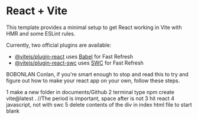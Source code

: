 # React + Vite

This template provides a minimal setup to get React working in Vite with HMR and some ESLint rules.

Currently, two official plugins are available:

- [@vitejs/plugin-react](https://github.com/vitejs/vite-plugin-react/blob/main/packages/plugin-react/README.md) uses [Babel](https://babeljs.io/) for Fast Refresh
- [@vitejs/plugin-react-swc](https://github.com/vitejs/vite-plugin-react-swc) uses [SWC](https://swc.rs/) for Fast Refresh

BOBONLAN
Conlan, if you're smart enough to stop and read this to try and figure out how to make your react app on your own, follow these steps.

1 make a new folder in documents/Github
2 terminal type npm create vite@latest . //The period is important, space after is not
3 hit react
4 javascript, not with swc
5 delete contents of the div in index html file to start blank
